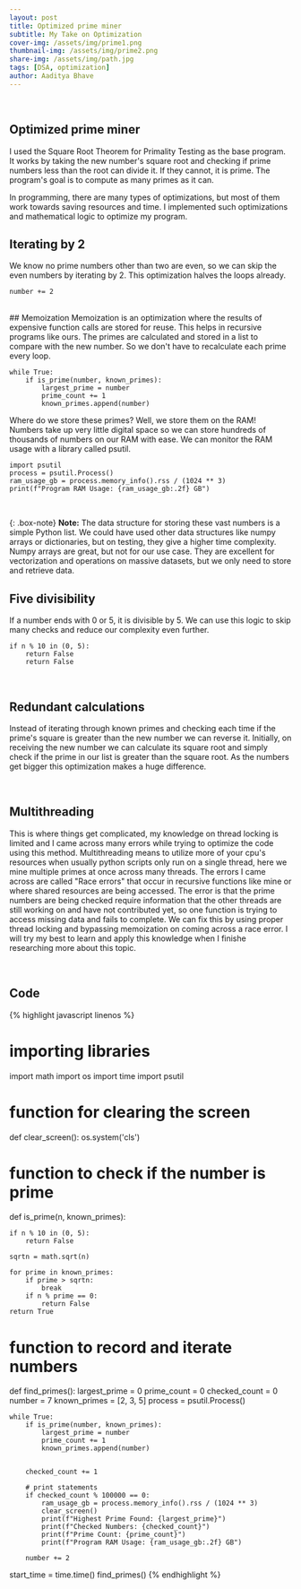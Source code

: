 ```yaml
---
layout: post
title: Optimized prime miner
subtitle: My Take on Optimization
cover-img: /assets/img/prime1.png
thumbnail-img: /assets/img/prime2.png
share-img: /assets/img/path.jpg
tags: [DSA, optimization]
author: Aaditya Bhave
---
```

<br />

## Optimized prime miner ##

I used the Square Root Theorem for Primality Testing as the base program. It works by taking the new number's square root and checking if prime numbers less than the root can divide it. If they cannot, it is prime. The program's goal is to compute as many primes as it can.

In programming, there are many types of optimizations, but most of them work towards saving resources and time. I implemented such optimizations and mathematical logic to optimize my program.
<br />

## Iterating by 2
We know no prime numbers other than two are even, so we can skip the even numbers by iterating by 2. This optimization halves the loops already.


~~~
number += 2
~~~
<br />
## Memoization
Memoization is an optimization where the results of expensive function calls are stored for reuse. This helps in recursive programs like ours. The primes are calculated and stored in a list to compare with the new number. So we don't have to recalculate each prime every loop.

~~~
while True:
    if is_prime(number, known_primes):
        largest_prime = number
        prime_count += 1
        known_primes.append(number)
~~~

Where do we store these primes? Well, we store them on the RAM! Numbers take up very little digital space so we can store hundreds of thousands of numbers on our RAM with ease. We can monitor the RAM usage with a library called psutil.

~~~
import psutil
process = psutil.Process()
ram_usage_gb = process.memory_info().rss / (1024 ** 3)
print(f"Program RAM Usage: {ram_usage_gb:.2f} GB")
~~~
<br />

{: .box-note}
**Note:** The data structure for storing these vast numbers is a simple Python list. We could have used other data structures like numpy arrays or dictionaries, but on testing, they give a higher time complexity. Numpy arrays are great, but not for our use case. They are excellent for vectorization and operations on massive datasets, but we only need to store and retrieve data.
<br />

## Five divisibility
If a number ends with 0 or 5, it is divisible by 5. We can use this logic to skip many checks and reduce our complexity even further.

~~~
if n % 10 in (0, 5):
    return False
    return False
~~~

<br />

## Redundant calculations
Instead of iterating through known primes and checking each time if the prime's square is greater than the new number we can reverse it. Initially, on receiving the new number we can calculate its square root and simply check if the prime in our list is greater than the square root. As the numbers get bigger this optimization makes a huge difference.

<br />

## Multithreading
This is where things get complicated, my knowledge on thread locking is limited and I came across many errors while trying to optimize the code using this method. Multithreading means to utilize more of your cpu's resources when usually python scripts only run on a single thread, here we mine multiple primes at once across many threads. The errors I came across are called "Race errors" that occur in recursive functions like mine or where shared resources are being accessed. The error is that the prime numbers are being checked require information that the other threads are still working on and have not contributed yet, so one function is trying to access missing data and fails to complete. We can fix this by using proper thread locking and bypassing memoization on coming across a race error. I will try my best to learn and apply this knowledge when I finishe researching more about this topic.

<br />

## Code

{% highlight javascript linenos %}

# importing libraries
import math
import os
import time
import psutil


# function for clearing the screen

def clear_screen():
    os.system('cls')


# function to check if the number is prime
def is_prime(n, known_primes):

    if n % 10 in (0, 5):
        return False

    sqrtn = math.sqrt(n)

    for prime in known_primes:
        if prime > sqrtn:
            break
        if n % prime == 0:
            return False
    return True


# function to record and iterate numbers
def find_primes():
    largest_prime = 0
    prime_count = 0
    checked_count = 0
    number = 7
    known_primes = [2, 3, 5]
    process = psutil.Process()

    while True:
        if is_prime(number, known_primes):
            largest_prime = number
            prime_count += 1
            known_primes.append(number)


        checked_count += 1

        # print statements
        if checked_count % 100000 == 0:
            ram_usage_gb = process.memory_info().rss / (1024 ** 3)
            clear_screen()
            print(f"Highest Prime Found: {largest_prime}")
            print(f"Checked Numbers: {checked_count}")
            print(f"Prime Count: {prime_count}")
            print(f"Program RAM Usage: {ram_usage_gb:.2f} GB")

        number += 2



start_time = time.time()
find_primes()
{% endhighlight %}